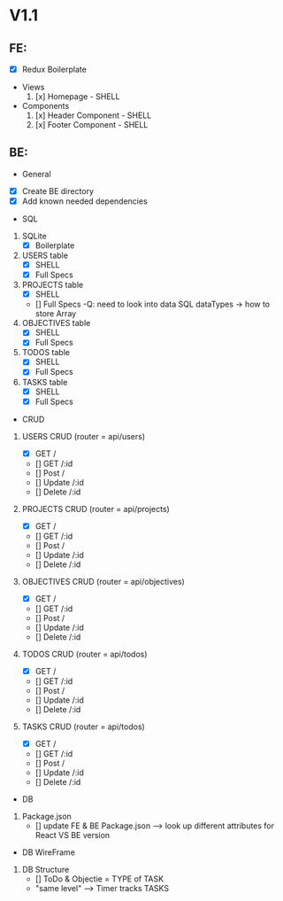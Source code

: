 # V1.1
    
## FE: 
- [x] Redux Boilerplate
- Views
    1) [x] Homepage - SHELL
- Components
    1) [x] Header Component - SHELL
    2) [x] Footer Component - SHELL
    
## BE:
- General
- [x] Create BE directory
- [x] Add known needed dependencies

- SQL
1) SQLite
    - [x] Boilerplate
2) USERS table
    - [x] SHELL
    - [x] Full Specs
3) PROJECTS table
    - [x] SHELL
    - [] Full Specs
        -Q: need to look into data SQL dataTypes -> how to store Array
4) OBJECTIVES table
    - [x] SHELL
    - [x] Full Specs
5) TODOS table
    - [x] SHELL
    - [x] Full Specs
6) TASKS table
    - [x] SHELL
    - [x] Full Specs

- CRUD
1) USERS CRUD (router = api/users)
    - [x] GET / 
    - [] GET /:id 
    - [] Post /
    - [] Update /:id 
    - [] Delete /:id 

2) PROJECTS CRUD (router = api/projects)
    - [x] GET / 
    - [] GET /:id 
    - [] Post /
    - [] Update /:id 
    - [] Delete /:id 
3) OBJECTIVES CRUD (router = api/objectives)
    - [x] GET / 
    - [] GET /:id 
    - [] Post /
    - [] Update /:id 
    - [] Delete /:id 
4) TODOS CRUD (router = api/todos)
    - [x] GET / 
    - [] GET /:id 
    - [] Post /
    - [] Update /:id 
    - [] Delete /:id 
5) TASKS CRUD (router = api/todos)
    - [x] GET / 
    - [] GET /:id 
    - [] Post /
    - [] Update /:id 
    - [] Delete /:id 

- DB 
1) Package.json 
    - [] update FE & BE Package.json --> look up different attributes for React VS BE version

- DB WireFrame
1) DB Structure
    - [] ToDo & Objectie = TYPE of TASK 
    - "same level" --> Timer tracks TASKS


